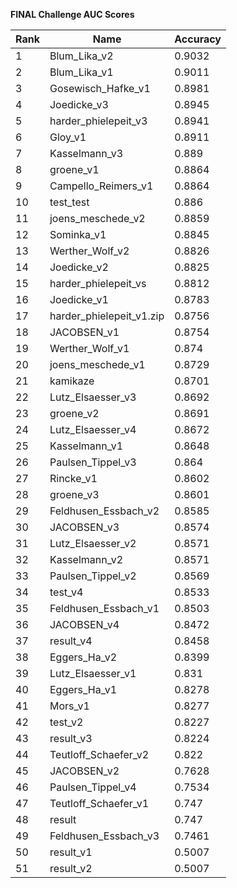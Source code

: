 **FINAL Challenge AUC Scores**


|Rank|Name|Accuracy|
|----|-----|---|
|1|Blum_Lika_v2|0.9032| 
|2|Blum_Lika_v1|0.9011| 
|3|Gosewisch_Hafke_v1|0.8981| 
|4|Joedicke_v3|0.8945| 
|5|harder_phielepeit_v3|0.8941| 
|6|Gloy_v1|0.8911| 
|7|Kasselmann_v3|0.889| 
|8|groene_v1|0.8864| 
|9|Campello_Reimers_v1|0.8864| 
|10|test_test|0.886| 
|11|joens_meschede_v2|0.8859| 
|12|Sominka_v1|0.8845| 
|13|Werther_Wolf_v2|0.8826| 
|14|Joedicke_v2|0.8825| 
|15|harder_phielepeit_vs|0.8812| 
|16|Joedicke_v1|0.8783| 
|17|harder_phielepeit_v1.zip|0.8756| 
|18|JACOBSEN_v1|0.8754| 
|19|Werther_Wolf_v1|0.874| 
|20|joens_meschede_v1|0.8729| 
|21|kamikaze|0.8701| 
|22|Lutz_Elsaesser_v3|0.8692| 
|23|groene_v2|0.8691| 
|24|Lutz_Elsaesser_v4|0.8672| 
|25|Kasselmann_v1|0.8648| 
|26|Paulsen_Tippel_v3|0.864| 
|27|Rincke_v1|0.8602| 
|28|groene_v3|0.8601| 
|29|Feldhusen_Essbach_v2|0.8585| 
|30|JACOBSEN_v3|0.8574| 
|31|Lutz_Elsaesser_v2|0.8571| 
|32|Kasselmann_v2|0.8571| 
|33|Paulsen_Tippel_v2|0.8569| 
|34|test_v4|0.8533| 
|35|Feldhusen_Essbach_v1|0.8503| 
|36|JACOBSEN_v4|0.8472| 
|37|result_v4|0.8458| 
|38|Eggers_Ha_v2|0.8399| 
|39|Lutz_Elsaesser_v1|0.831| 
|40|Eggers_Ha_v1|0.8278| 
|41|Mors_v1|0.8277| 
|42|test_v2|0.8227| 
|43|result_v3|0.8224| 
|44|Teutloff_Schaefer_v2|0.822| 
|45|JACOBSEN_v2|0.7628| 
|46|Paulsen_Tippel_v4|0.7534| 
|47|Teutloff_Schaefer_v1|0.747| 
|48|result|0.747| 
|49|Feldhusen_Essbach_v3|0.7461| 
|50|result_v1|0.5007| 
|51|result_v2|0.5007| 
